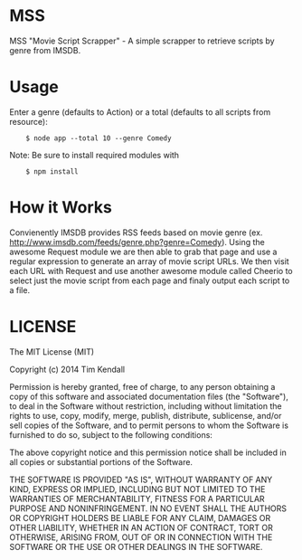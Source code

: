 MSS
===

MSS "Movie Script Scrapper" - A simple scrapper to retrieve scripts by genre from IMSDB.

Usage
===

Enter a genre (defaults to Action) or a total (defaults to all scripts from resource):

        $ node app --total 10 --genre Comedy

Note: Be sure to install required modules with

        $ npm install

How it Works
===

Convienently IMSDB provides RSS feeds based on movie genre (ex. <http://www.imsdb.com/feeds/genre.php?genre=Comedy>). Using the awesome Request module we are then able to grab that page and use a regular expression to generate an array of movie script URLs. We then visit each URL with Request and use another awesome module called Cheerio to select just the movie script from each page and finaly output each script to a file.

LICENSE
===

The MIT License (MIT)

Copyright (c) 2014 Tim Kendall

Permission is hereby granted, free of charge, to any person obtaining a copy
of this software and associated documentation files (the "Software"), to deal
in the Software without restriction, including without limitation the rights
to use, copy, modify, merge, publish, distribute, sublicense, and/or sell
copies of the Software, and to permit persons to whom the Software is
furnished to do so, subject to the following conditions:

The above copyright notice and this permission notice shall be included in all
copies or substantial portions of the Software.

THE SOFTWARE IS PROVIDED "AS IS", WITHOUT WARRANTY OF ANY KIND, EXPRESS OR
IMPLIED, INCLUDING BUT NOT LIMITED TO THE WARRANTIES OF MERCHANTABILITY,
FITNESS FOR A PARTICULAR PURPOSE AND NONINFRINGEMENT. IN NO EVENT SHALL THE
AUTHORS OR COPYRIGHT HOLDERS BE LIABLE FOR ANY CLAIM, DAMAGES OR OTHER
LIABILITY, WHETHER IN AN ACTION OF CONTRACT, TORT OR OTHERWISE, ARISING FROM,
OUT OF OR IN CONNECTION WITH THE SOFTWARE OR THE USE OR OTHER DEALINGS IN THE
SOFTWARE.
